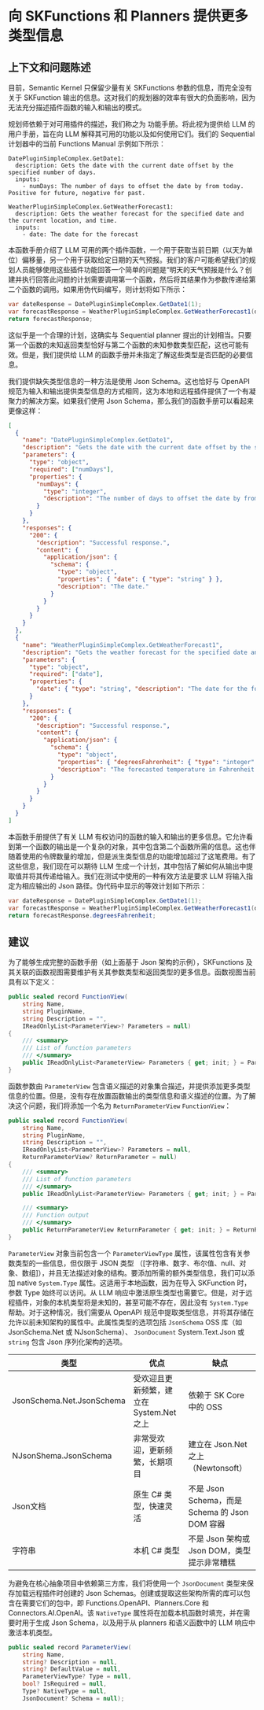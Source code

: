 
# 向 SKFunctions 和 Planners 提供更多类型信息

## 上下文和问题陈述

目前，Semantic Kernel 只保留少量有关 SKFunctions 参数的信息，而完全没有关于 SKFunction 输出的信息。这对我们的规划器的效率有很大的负面影响，因为无法充分描述插件函数的输入和输出的模式。

规划师依赖于对可用插件的描述，我们称之为 功能手册。将此视为提供给 LLM 的用户手册，旨在向 LLM 解释其可用的功能以及如何使用它们。我们的 Sequential 计划器中的当前 Functions Manual 示例如下所示：

```
DatePluginSimpleComplex.GetDate1:
  description: Gets the date with the current date offset by the specified number of days.
  inputs:
    - numDays: The number of days to offset the date by from today. Positive for future, negative for past.

WeatherPluginSimpleComplex.GetWeatherForecast1:
  description: Gets the weather forecast for the specified date and the current location, and time.
  inputs:
    - date: The date for the forecast
```

本函数手册介绍了 LLM 可用的两个插件函数，一个用于获取当前日期（以天为单位）偏移量，另一个用于获取给定日期的天气预报。我们的客户可能希望我们的规划人员能够使用这些插件功能回答一个简单的问题是“明天的天气预报是什么？创建并执行回答此问题的计划需要调用第一个函数，然后将其结果作为参数传递给第二个函数的调用。如果用伪代码编写，则计划将如下所示：

```csharp
var dateResponse = DatePluginSimpleComplex.GetDate1(1);
var forecastResponse = WeatherPluginSimpleComplex.GetWeatherForecast1(dateResponse);
return forecastResponse;
```

这似乎是一个合理的计划，这确实与 Sequential planner 提出的计划相当。只要第一个函数的未知返回类型恰好与第二个函数的未知参数类型匹配，这也可能有效。但是，我们提供给 LLM 的函数手册并未指定了解这些类型是否匹配的必要信息。

我们提供缺失类型信息的一种方法是使用 Json Schema。这也恰好与 OpenAPI 规范为输入和输出提供类型信息的方式相同，这为本地和远程插件提供了一个有凝聚力的解决方案。如果我们使用 Json Schema，那么我们的函数手册可以看起来更像这样：

```json
[
  {
    "name": "DatePluginSimpleComplex.GetDate1",
    "description": "Gets the date with the current date offset by the specified number of days.",
    "parameters": {
      "type": "object",
      "required": ["numDays"],
      "properties": {
        "numDays": {
          "type": "integer",
          "description": "The number of days to offset the date by from today. Positive for future, negative for past."
        }
      }
    },
    "responses": {
      "200": {
        "description": "Successful response.",
        "content": {
          "application/json": {
            "schema": {
              "type": "object",
              "properties": { "date": { "type": "string" } },
              "description": "The date."
            }
          }
        }
      }
    }
  },
  {
    "name": "WeatherPluginSimpleComplex.GetWeatherForecast1",
    "description": "Gets the weather forecast for the specified date and the current location, and time.",
    "parameters": {
      "type": "object",
      "required": ["date"],
      "properties": {
        "date": { "type": "string", "description": "The date for the forecast" }
      }
    },
    "responses": {
      "200": {
        "description": "Successful response.",
        "content": {
          "application/json": {
            "schema": {
              "type": "object",
              "properties": { "degreesFahrenheit": { "type": "integer" } },
              "description": "The forecasted temperature in Fahrenheit."
            }
          }
        }
      }
    }
  }
]
```

本函数手册提供了有关 LLM 有权访问的函数的输入和输出的更多信息。它允许看到第一个函数的输出是一个复杂的对象，其中包含第二个函数所需的信息。这也伴随着使用的令牌数量的增加，但是派生类型信息的功能增加超过了这笔费用。有了这些信息，我们现在可以期待 LLM 生成一个计划，其中包括了解如何从输出中提取值并将其传递给输入。我们在测试中使用的一种有效方法是要求 LLM 将输入指定为相应输出的 Json 路径。伪代码中显示的等效计划如下所示：

```csharp
var dateResponse = DatePluginSimpleComplex.GetDate1(1);
var forecastResponse = WeatherPluginSimpleComplex.GetWeatherForecast1(dateResponse.date);
return forecastResponse.degreesFahrenheit;
```

## 建议

为了能够生成完整的函数手册（如上面基于 Json 架构的示例），SKFunctions 及其关联的函数视图需要维护有关其参数类型和返回类型的更多信息。函数视图当前具有以下定义：

```csharp
public sealed record FunctionView(
    string Name,
    string PluginName,
    string Description = "",
    IReadOnlyList<ParameterView>? Parameters = null)
{
    /// <summary>
    /// List of function parameters
    /// </summary>
    public IReadOnlyList<ParameterView> Parameters { get; init; } = Parameters ?? Array.Empty<ParameterView>();
}
```

函数参数由 `ParameterView` 包含语义描述的对象集合描述，并提供添加更多类型信息的位置。但是，没有存在放置函数输出的类型信息和语义描述的位置。为了解决这个问题，我们将添加一个名为 `ReturnParameterView` `FunctionView`：

```csharp
public sealed record FunctionView(
    string Name,
    string PluginName,
    string Description = "",
    IReadOnlyList<ParameterView>? Parameters = null,
    ReturnParameterView? ReturnParameter = null)
{
    /// <summary>
    /// List of function parameters
    /// </summary>
    public IReadOnlyList<ParameterView> Parameters { get; init; } = Parameters ?? Array.Empty<ParameterView>();

    /// <summary>
    /// Function output
    /// </summary>
    public ReturnParameterView ReturnParameter { get; init; } = ReturnParameter ?? new ReturnParameterView();
}
```

`ParameterView` 对象当前包含一个 `ParameterViewType` 属性，该属性包含有关参数类型的一些信息，但仅限于 JSON 类型 （[字符串、数字、布尔值、null、对象、数组]），并且无法描述对象的结构。要添加所需的额外类型信息，我们可以添加 native `System.Type` 属性。这适用于本地函数，因为在导入 SKFunction 时，参数 Type 始终可以访问。从 LLM 响应中激活原生类型也需要它。但是，对于远程插件，对象的本机类型将是未知的，甚至可能不存在，因此没有 `System.Type` 帮助。对于这种情况，我们需要从 OpenAPI 规范中提取类型信息，并将其存储在允许以前未知架构的属性中。此属性类型的选项包括 `JsonSchema` OSS 库（如 JsonSchema.Net 或 NJsonSchema）、 `JsonDocument` System.Text.Json 或 `string` 包含 Json 序列化架构的选项。

| 类型                      | 优点                                                         | 缺点                                                       |
| ------------------------- | ------------------------------------------------------------ | ---------------------------------------------------------- |
| JsonSchema.Net.JsonSchema | 受欢迎且更新频繁，建立在 System.Net 之上 | 依赖于 SK Core 中的 OSS                       |
| NJsonShema.JsonSchema     | 非常受欢迎，更新频繁，长期项目            | 建立在 Json.Net 之上 （Newtonsoft）                      |
| Json文档              | 原生 C# 类型，快速灵活                            | 不是 Json Schema，而是 Schema 的 Json DOM 容器 |
| 字符串                    | 本机 C# 类型                                               | 不是 Json 架构或 Json DOM，类型提示非常糟糕      |

为避免在核心抽象项目中依赖第三方库，我们将使用一个 `JsonDocument` 类型来保存加载远程插件时创建的 Json Schemas。创建或提取这些架构所需的库可以包含在需要它们的包中，即 Functions.OpenAPI、Planners.Core 和 Connectors.AI.OpenAI。该 `NativeType` 属性将在加载本机函数时填充，并在需要时用于生成 Json Schema，以及用于从 planners 和语义函数中的 LLM 响应中激活本机类型。

```csharp
public sealed record ParameterView(
    string Name,
    string? Description = null,
    string? DefaultValue = null,
    ParameterViewType? Type = null,
    bool? IsRequired = null,
    Type? NativeType = null,
    JsonDocument? Schema = null);
```
